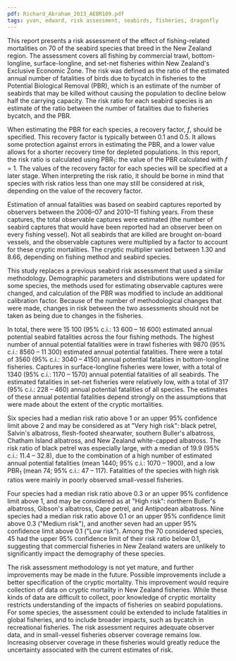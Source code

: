 ```yaml
---
pdf: Richard_Abraham_2013_AEBR109.pdf
tags: yvan, edward, risk assessment, seabirds, fisheries, dragonfly
---
```

This report presents a risk assessment of the effect of fishing-related mortalities on 70 of the seabird
species that breed in the New Zealand region. The assessment covers all fishing by commercial trawl,
bottom-longline, surface-longline, and set-net fisheries within New Zealand's Exclusive Economic Zone.
The risk was defined as the ratio of the estimated annual number of fatalities of birds due to bycatch in
fisheries to the Potential Biological Removal (PBR), which is an estimate of the number of seabirds
that may be killed without causing the population to decline below half the carrying capacity. The risk
ratio for each seabird species is an estimate of the ratio between the number of fatalities due to fisheries
bycatch, and the PBR.

When estimating the PBR for each species, a recovery factor, *f*, should be specified. This recovery factor
is typically between 0.1 and 0.5. It allows some protection against errors in estimating the PBR, and a
lower value allows for a shorter recovery time for depleted populations. In this report, the risk ratio is
calculated using PBR<sub>1</sub>: the value of the PBR calculated with *f* = 1. The values of the recovery factor
for each species will be specified at a later stage. When interpreting the risk ratio, it should be borne in
mind that species with risk ratios less than one may still be considered at risk, depending on the value of
the recovery factor.

Estimation of annual fatalities was based on seabird captures reported by observers between the 2006–07
and 2010–11 fishing years. From these captures, the total observable captures were estimated (the 
number of seabird captures that would have been reported had an observer been on every fishing vessel).
Not all seabirds that are killed are brought on-board vessels, and the observable captures were multiplied
by a factor to account for these cryptic mortalities. The cryptic multiplier varied between 1.30 and 8.66,
depending on fishing method and seabird species.

This study replaces a previous seabird risk assessment that used a similar methodology. Demographic
parameters and distributions were updated for some species, the methods used for estimating observable
captures were changed, and calculation of the PBR was modified to include an additional calibration
factor. Because of the number of methodological changes that were made, changes in risk between the
two assessments should not be taken as being due to changes in the fisheries.

In total, there were 15 100 (95% c.i.: 13 600 – 16 600) estimated annual potential seabird fatalities
across the four fishing methods. The highest number of annual potential fatalities were in trawl fisheries
with 9870 (95% c.i.: 8560 – 11 300) estimated annual potential fatalities. There were a total of 3560
(95% c.i.: 3040 – 4150) annual potential fatalities in bottom-longline fisheries. Captures in surface-longline
fisheries were lower, with a total of 1340 (95% c.i.: 1170 – 1570) annual potential fatalities of
all seabirds. The estimated fatalities in set-net fisheries were relatively low, with a total of 317 (95%
c.i.: 228 – 460) annual potential fatalities of all species. The estimates of these annual potential fatalities
depend strongly on the assumptions that were made about the extent of the cryptic mortalities.

Six species had a median risk ratio above 1 or an upper 95% confidence limit above 2 and may be
considered as at "Very high risk": black petrel, Salvin's albatross, flesh-footed shearwater, southern
Buller's albatross, Chatham Island albatross, and New Zealand white-capped albatross. The risk ratio of
black petrel was especially large, with a median of 19.9 (95% c.i.: 11.4 – 32.8), due to the combination
of a high number of estimated annual potential fatalities (mean 1440; 95% c.i.: 1070 – 1900), and a low PBR<sub>1</sub> (mean 74; 95% c.i.: 47 – 117). Fatalities of the species with high risk ratios were mainly in poorly observed small-vessel fisheries.

Four species had a median risk ratio above 0.3 or an upper 95% confidence limit above 1, and may be
considered as at "High risk": northern Buller's albatross, Gibson's albatross, Cape petrel, and Antipodean
albatross. Nine species had a median risk ratio above 0.1 or an upper 95% confidence limit above 0.3
("Medium risk"), and another seven had an upper 95% confidence limit above 0.1 ("Low risk"). Among
the 70 considered species, 45 had the upper 95% confidence limit of their risk ratio below 0.1, suggesting
that commercial fisheries in New Zealand waters are unlikely to significantly impact the demography of
these species.

The risk assessment methodology is not yet mature, and further improvements may be made in the future.
Possible improvements include a better specification of the cryptic mortality. This improvement would
require collection of data on cryptic mortality in New Zealand fisheries. While these kinds of data are
difficult to collect, poor knowledge of cryptic mortality restricts understanding of the impacts of fisheries
on seabird populations. For some species, the assessment could be extended to include fatalities in global
fisheries, and to include broader impacts, such as bycatch in recreational fisheries. The risk assessment
requires adequate observer data, and in small-vessel fisheries observer coverage remains low. Increasing
observer coverage in these fisheries would greatly reduce the uncertainty associated with the current
estimates of risk.
